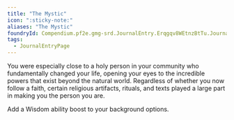 ```yaml
---
title: "The Mystic"
icon: ":sticky-note:"
aliases: "The Mystic"
foundryId: Compendium.pf2e.gmg-srd.JournalEntry.Erqgqv8WEtnzBtTu.JournalEntryPage.snx1qPPZUGBntKtV
tags:
  - JournalEntryPage
---
```

You were especially close to a holy person in your community who fundamentally changed your life, opening your eyes to the incredible powers that exist beyond the natural world. Regardless of whether you now follow a faith, certain religious artifacts, rituals, and texts played a large part in making you the person you are.

Add a Wisdom ability boost to your background options.